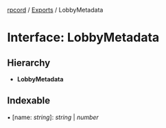 [rpcord](../README.md) / [Exports](../modules.md) / LobbyMetadata

# Interface: LobbyMetadata

## Hierarchy

* **LobbyMetadata**

## Indexable

▪ [name: *string*]: *string* \| *number*
